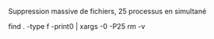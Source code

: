 
Suppression massive de fichiers, 25 processus en simultané

find . -type f -print0 | xargs -0 -P25 rm -v

